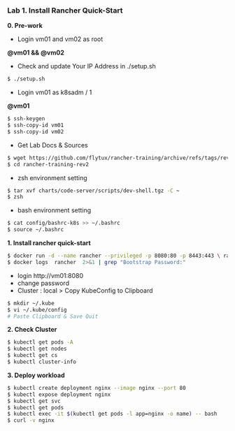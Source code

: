 ### Lab 1. Install Rancher Quick-Start

**0. Pre-work**

- Login vm01 and vm02 as root

**@vm01 && @vm02**

- Check and update Your IP Address in ./setup.sh 
```bash
$ ./setup.sh
```

- Login vm01 as k8sadm / 1

**@vm01**

```bash
$ ssh-keygen
$ ssh-copy-id vm01
$ ssh-copy-id vm02
```

- Get Lab Docs & Sources

```bash
$ wget https://github.com/flytux/rancher-training/archive/refs/tags/rev2.zip
$ cd rancher-training-rev2
```

- zsh environment setting
```bash
$ tar xvf charts/code-server/scripts/dev-shell.tgz -C ~
$ zsh
```

- bash environment setting
```bash
$ cat config/bashrc-k8s >> ~/.bashrc
$ source ~/.bashrc
```

**1. Install rancher quick-start**

```bash
$ docker run -d --name rancher --privileged -p 8080:80 -p 8443:443 \ rancher/rancher
$ docker logs  rancher  2>&1 | grep "Bootstrap Password:"
```

- login http://vm01:8080
- change password
- Cluster : local > Copy KubeConfig to Clipboard

```bash
$ mkdir ~/.kube
$ vi ~/.kube/config
# Paste Clipboard & Save Quit
```

**2. Check Cluster**

```bash
$ kubectl get pods -A
$ kubectl get nodes
$ kubectl get cs
$ kubectl cluster-info
```

**3. Deploy workload**

```bash
$ kubectl create deployment nginx --image nginx --port 80
$ kubectl expose deployment nginx
$ kubectl get svc
$ kubectl get pods
$ kubectl exec -it $(kubectl get pods -l app=nginx -o name) -- bash
$ curl -v nginx
```

